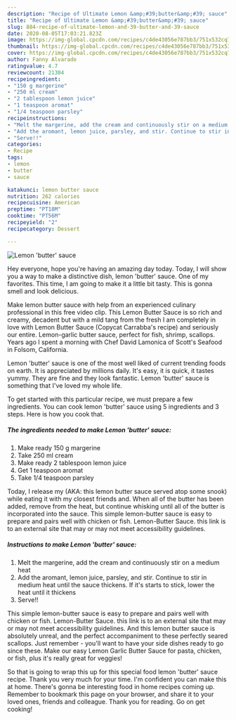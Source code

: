 ```yaml
---
description: "Recipe of Ultimate Lemon &amp;#39;butter&amp;#39; sauce"
title: "Recipe of Ultimate Lemon &amp;#39;butter&amp;#39; sauce"
slug: 884-recipe-of-ultimate-lemon-and-39-butter-and-39-sauce
date: 2020-08-05T17:03:21.823Z
image: https://img-global.cpcdn.com/recipes/c4de43056e787bb3/751x532cq70/lemon-butter-sauce-recipe-main-photo.jpg
thumbnail: https://img-global.cpcdn.com/recipes/c4de43056e787bb3/751x532cq70/lemon-butter-sauce-recipe-main-photo.jpg
cover: https://img-global.cpcdn.com/recipes/c4de43056e787bb3/751x532cq70/lemon-butter-sauce-recipe-main-photo.jpg
author: Fanny Alvarado
ratingvalue: 4.7
reviewcount: 21304
recipeingredient:
- "150 g margerine"
- "250 ml cream"
- "2 tablespoon lemon juice"
- "1 teaspoon aromat"
- "1/4 teaspoon parsley"
recipeinstructions:
- "Melt the margerine, add the cream and continuously stir on a medium heat"
- "Add the aromant, lemon juice, parsley, and stir. Continue to stir in medium heat until the sauce thickens. If it&#39;s starts to stick, lower the heat until it thickens"
- "Serve!!"
categories:
- Recipe
tags:
- lemon
- butter
- sauce

katakunci: lemon butter sauce 
nutrition: 262 calories
recipecuisine: American
preptime: "PT18M"
cooktime: "PT56M"
recipeyield: "2"
recipecategory: Dessert

---
```



![Lemon &#39;butter&#39; sauce](https://img-global.cpcdn.com/recipes/c4de43056e787bb3/751x532cq70/lemon-butter-sauce-recipe-main-photo.jpg)

Hey everyone, hope you're having an amazing day today. Today, I will show you a way to make a distinctive dish, lemon &#39;butter&#39; sauce. One of my favorites. This time, I am going to make it a little bit tasty. This is gonna smell and look delicious.

Make lemon butter sauce with help from an experienced culinary professional in this free video clip. This Lemon Butter Sauce is so rich and creamy, decadent but with a mild tang from the fresh I am completely in love with Lemon Butter Sauce (Copycat Carrabba&#39;s recipe) and seriously our entire. Lemon-garlic butter sauce, perfect for fish, shrimp, scallops. Years ago I spent a morning with Chef David Lamonica of Scott&#39;s Seafood in Folsom, California.

Lemon &#39;butter&#39; sauce is one of the most well liked of current trending foods on earth. It is appreciated by millions daily. It's easy, it is quick, it tastes yummy. They are fine and they look fantastic. Lemon &#39;butter&#39; sauce is something that I've loved my whole life.


To get started with this particular recipe, we must prepare a few ingredients. You can cook lemon &#39;butter&#39; sauce using 5 ingredients and 3 steps. Here is how you cook that.

<!--inarticleads1-->

##### The ingredients needed to make Lemon &#39;butter&#39; sauce:

1. Make ready 150 g margerine
1. Take 250 ml cream
1. Make ready 2 tablespoon lemon juice
1. Get 1 teaspoon aromat
1. Take 1/4 teaspoon parsley


Today, I release my (AKA: this lemon butter sauce served atop some snook) while eating it with my closest friends and. When all of the butter has been added, remove from the heat, but continue whisking until all of the butter is incorporated into the sauce. This simple lemon-butter sauce is easy to prepare and pairs well with chicken or fish. Lemon-Butter Sauce. this link is to an external site that may or may not meet accessibility guidelines. 

<!--inarticleads2-->

##### Instructions to make Lemon &#39;butter&#39; sauce:

1. Melt the margerine, add the cream and continuously stir on a medium heat
1. Add the aromant, lemon juice, parsley, and stir. Continue to stir in medium heat until the sauce thickens. If it&#39;s starts to stick, lower the heat until it thickens
1. Serve!!


This simple lemon-butter sauce is easy to prepare and pairs well with chicken or fish. Lemon-Butter Sauce. this link is to an external site that may or may not meet accessibility guidelines. And this lemon butter sauce is absolutely unreal, and the perfect accompaniment to these perfectly seared scallops. Just remember - you&#39;ll want to have your side dishes ready to go since these. Make our easy Lemon Garlic Butter Sauce for pasta, chicken, or fish, plus it&#39;s really great for veggies! 

So that is going to wrap this up for this special food lemon &#39;butter&#39; sauce recipe. Thank you very much for your time. I'm confident you can make this at home. There's gonna be interesting food in home recipes coming up. Remember to bookmark this page on your browser, and share it to your loved ones, friends and colleague. Thank you for reading. Go on get cooking!
